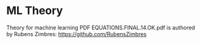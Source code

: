 # ML Theory
Theory for machine learning
PDF EQUATIONS.FINAL.14.OK.pdf is authored by Rubens Zimbres: https://github.com/RubensZimbres
